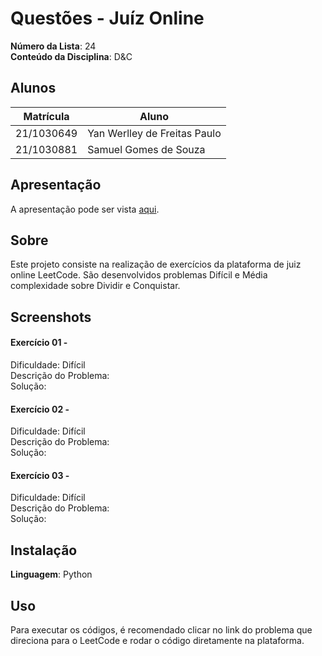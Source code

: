 # Questões - Juíz Online

**Número da Lista**: 24<br>
**Conteúdo da Disciplina**: D&C<br>

## Alunos

| Matrícula  | Aluno                               |
| ---------- | ----------------------------------- |
| 21/1030649 | Yan Werlley de Freitas Paulo |
| 21/1030881 | Samuel Gomes de Souza         |

## Apresentação

A apresentação pode ser vista [aqui]().

## Sobre

Este projeto consiste na realização de exercícios da plataforma de juiz online LeetCode. São desenvolvidos problemas Difícil e Média
complexidade sobre Dividir e Conquistar.

## Screenshots

#### Exercício 01 - 

Dificuldade: Difícil <br>
Descrição do Problema: []()<br>
Solução: ![]()

#### Exercício 02 - 

Dificuldade: Difícil <br>
Descrição do Problema: []()<br>
Solução: ![]()

#### Exercício 03 - 

Dificuldade: Difícil <br>
Descrição do Problema: []()<br>
Solução: ![]()

## Instalação

**Linguagem**: Python <br>

## Uso

Para executar os códigos, é recomendado clicar no link do problema que direciona para o LeetCode e rodar o código diretamente na plataforma.
<!--## Outros

Quaisquer outras informações sobre seu projeto podem ser descritas abaixo.

-->